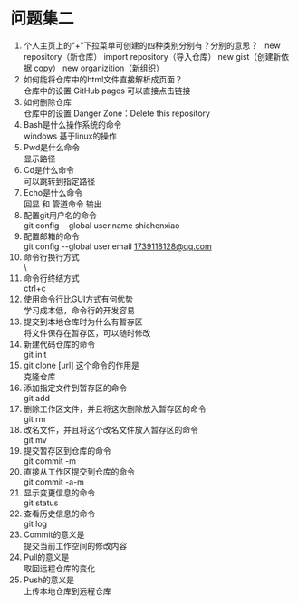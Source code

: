 # 问题集二
1. 个人主页上的“+”下拉菜单可创建的四种类别分别有？分别的意思？  
  new repository（新仓库） import repository（导入仓库） new gist（创建新依据  copy） new organizition（新组织）
2. 如何能将仓库中的html文件直接解析成页面？  
仓库中的设置  GitHub pages 可以直接点击链接
3. 如何删除仓库  
仓库中的设置 Danger Zone：Delete this repository
4. Bash是什么操作系统的命令  
windows 基于linux的操作
5. Pwd是什么命令  
显示路径
6. Cd是什么命令  
可以跳转到指定路径
7. Echo是什么命令  
回显 和 管道命令  输出
8. 配置git用户名的命令  
git config --global user.name shichenxiao
9. 配置邮箱的命令  
git config --global user.email 1739118128@qq.com
10. 命令行换行方式  
\
11. 命令行终结方式  
ctrl+c
12. 使用命令行比GUI方式有何优势  
学习成本低，命令行的开发容易
13. 提交到本地仓库时为什么有暂存区  
将文件保存在暂存区，可以随时修改
14. 新建代码仓库的命令  
git init
15. git clone [url] 这个命令的作用是  
克隆仓库
16. 添加指定文件到暂存区的命令  
git add
17. 删除工作区文件，并且将这次删除放入暂存区的命令  
git rm
18. 改名文件，并且将这个改名文件放入暂存区的命令  
git mv 
19. 提交暂存区到仓库的命令  
git commit -m 
20. 直接从工作区提交到仓库的命令  
git commit -a-m
21. 显示变更信息的命令  
git status
22. 查看历史信息的命令  
git log
23. Commit的意义是  
提交当前工作空间的修改内容
24. Pull的意义是  
取回远程仓库的变化
25. Push的意义是  
上传本地仓库到远程仓库
